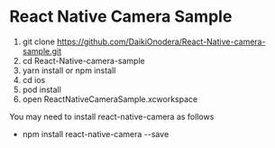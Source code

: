# React Native Camera Sample

1. git clone https://github.com/DaikiOnodera/React-Native-camera-sample.git
2. cd React-Native-camera-sample
3. yarn install or npm install
4. cd ios
5. pod install
6. open ReactNativeCameraSample.xcworkspace

You may need to install react-native-camera as follows
- npm install react-native-camera --save
